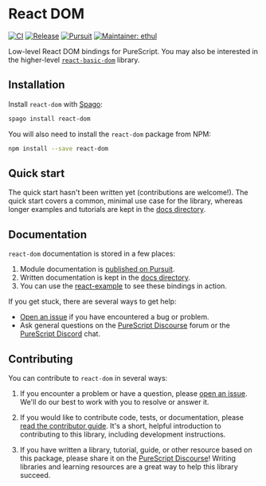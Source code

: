 # React DOM

[![CI](https://github.com/purescript-contrib/purescript-react-dom/workflows/CI/badge.svg?branch=main)](https://github.com/purescript-contrib/purescript-react-dom/actions?query=workflow%3ACI+branch%3Amain)
[![Release](https://img.shields.io/github/release/purescript-contrib/purescript-react-dom.svg)](https://github.com/purescript-contrib/purescript-react-dom/releases)
[![Pursuit](https://pursuit.purescript.org/packages/purescript-react-dom/badge)](https://pursuit.purescript.org/packages/purescript-react-dom)
[![Maintainer: ethul](https://img.shields.io/badge/maintainer-ethul-teal.svg)](https://github.com/ethul)

Low-level React DOM bindings for PureScript. You may also be interested in the higher-level [`react-basic-dom`](https://github.com/lumihq/purescript-react-basic-dom) library.

## Installation

Install `react-dom` with [Spago](https://github.com/purescript/spago):

```sh
spago install react-dom
```

You will also need to install the `react-dom` package from NPM:

```sh
npm install --save react-dom
```

## Quick start

The quick start hasn't been written yet (contributions are welcome!). The quick start covers a common, minimal use case for the library, whereas longer examples and tutorials are kept in the [docs directory](./docs).

## Documentation

`react-dom` documentation is stored in a few places:

1. Module documentation is [published on Pursuit](https://pursuit.purescript.org/packages/purescript-react-dom).
2. Written documentation is kept in the [docs directory](./docs).
3. You can use the [react-example](https://github.com/ethul/purescript-react-example) to see these bindings in action.

If you get stuck, there are several ways to get help:

- [Open an issue](https://github.com/purescript-contrib/purescript-react-dom/issues) if you have encountered a bug or problem.
- Ask general questions on the [PureScript Discourse](https://discourse.purescript.org) forum or the [PureScript Discord](https://purescript.org/chat) chat.

## Contributing

You can contribute to `react-dom` in several ways:

1. If you encounter a problem or have a question, please [open an issue](https://github.com/purescript-contrib/purescript-react-dom/issues). We'll do our best to work with you to resolve or answer it.

2. If you would like to contribute code, tests, or documentation, please [read the contributor guide](./CONTRIBUTING.md). It's a short, helpful introduction to contributing to this library, including development instructions.

3. If you have written a library, tutorial, guide, or other resource based on this package, please share it on the [PureScript Discourse](https://discourse.purescript.org)! Writing libraries and learning resources are a great way to help this library succeed.
